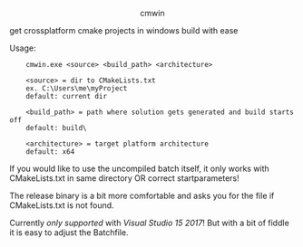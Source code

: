 <p align="center">
	cmwin

get crossplatform cmake projects in windows build with ease
</p>

Usage:
````
	cmwin.exe <source> <build_path> <architecture>

	<source> = dir to CMakeLists.txt
	ex. C:\Users\me\myProject
	default: current dir

	<build_path> = path where solution gets generated and build starts off
	default: build\

	<architecture> = target platform architecture
	default: x64
````

If you would like to use the uncompiled batch itself, it only works with CMakeLists.txt in same directory OR correct startparameters!

The release binary is a bit more comfortable and asks you for the file if CMakeLists.txt is not found.

Currently *only supported* with *Visual Studio 15 2017*!
But with a bit of fiddle it is easy to adjust the Batchfile.
